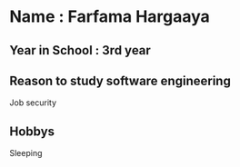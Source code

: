 # Name : Farfama Hargaaya

## Year in School : 3rd year

## Reason to study software engineering

Job security

## Hobbys

Sleeping